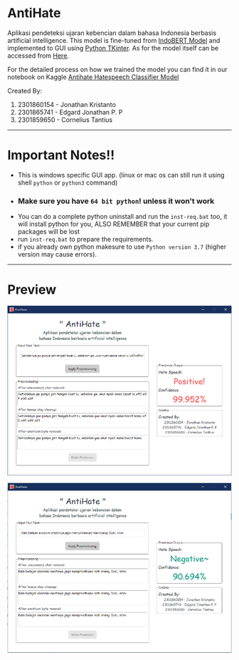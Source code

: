 # AntiHate
Aplikasi pendeteksi ujaran kebencian dalam bahasa Indonesia berbasis artificial intelligence.
This model is fine-tuned from [IndoBERT Model](https://github.com/indobenchmark/indonlu) and implemented to GUI using [Python TKinter](https://docs.python.org/3/library/tkinter.html). As for the model itself can be accessed from [Here](https://www.kaggle.com/jonathankristanto/antihate-hatespeech-classifier-model?scriptVersionId=65560081).

For the detailed process on how we trained the model you can find it in our notebook on Kaggle [Antihate Hatespeech Classifier Model](https://www.kaggle.com/code/jonathankristanto/antihate-hatespeech-classifier-model?kernelSessionId=65560081)

Created By:
1. 2301860154 - Jonathan Kristanto
2. 2301865741 - Edgard Jonathan P. P
3. 2301859650 - Cornelius Tantius
---

# Important Notes!!
  * This is windows specific GUI app. (linux or mac os can still run it using shell `python` or `python3` command)
  * ### Make sure you have `64 bit python`! unless it won't work
  * You can do a complete python uninstall and run the `inst-req.bat` too, it will install python for you, ALSO REMEMBER that your current pip packages will be lost
  * run `inst-req.bat` to prepare the requirements.
  * if you already own python makesure to use `Python version 3.7` (higher version may cause errors).
---

# Preview
![Preview-1](https://github.com/CorneliusTantius/AntiHate/blob/main/bin/assets/preview1.PNG?raw=true)

![Preview-2](https://github.com/CorneliusTantius/AntiHate/blob/main/bin/assets/preview2.PNG?raw=true)
